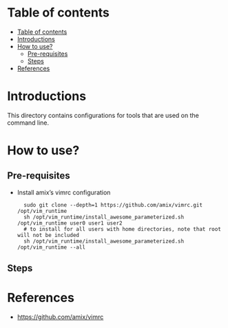 # Table of contents
- [Table of contents](#table-of-contents)
- [Introductions](#introductions)
- [How to use?](#how-to-use)
  - [Pre-requisites](#pre-requisites)
  - [Steps](#steps)
- [References](#references)

# Introductions

This directory contains configurations for tools that are used on the command line.

# How to use?

## Pre-requisites
- Install amix’s vimrc configuration
  ```
    sudo git clone --depth=1 https://github.com/amix/vimrc.git /opt/vim_runtime
    sh /opt/vim_runtime/install_awesome_parameterized.sh /opt/vim_runtime user0 user1 user2
    # to install for all users with home directories, note that root will not be included
    sh /opt/vim_runtime/install_awesome_parameterized.sh /opt/vim_runtime --all
  ```

## Steps

# References

- https://github.com/amix/vimrc
